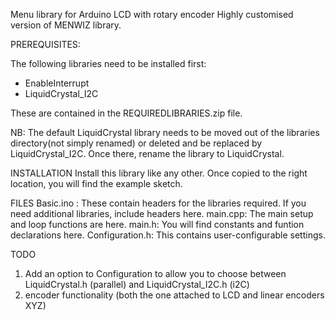 Menu library for Arduino LCD with rotary encoder
Highly customised version of MENWIZ library.

PREREQUISITES:

The following libraries need to be installed first:
- EnableInterrupt
- LiquidCrystal_I2C

These are contained in the REQUIREDLIBRARIES.zip file.

NB: The default LiquidCrystal library needs to be moved out of the libraries directory(not simply renamed) or deleted and be replaced by LiquidCrystal_I2C. Once there, rename the library to LiquidCrystal.

INSTALLATION
Install this library like any other. Once copied to the right location, you will find the example sketch.


FILES
Basic.ino : These contain headers for the libraries required. If you need additional libraries, include headers here.
main.cpp: The main setup and loop functions are here.
main.h: You will find constants and funtion declarations here.
Configuration.h: This contains user-configurable settings.

TODO
1. Add an option to Configuration to allow you to choose between LiquidCrystal.h (parallel) and LiquidCrystal_I2C.h (i2C)
2. encoder functionality (both the one attached to LCD and linear encoders XYZ)



